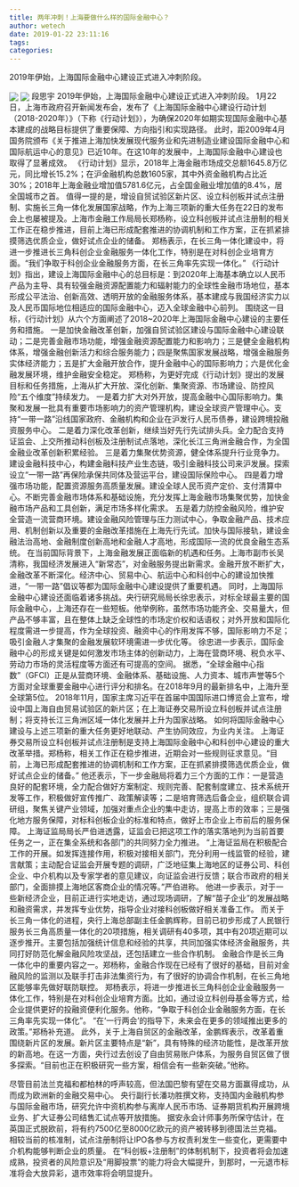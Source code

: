 ```yaml
---
title: 两年冲刺！上海要做什么样的国际金融中心？
author: wetech
date: 2019-01-22 23:11:16
tags: 
categories: 
---
```

2019年伊始，上海国际金融中心建设正式进入冲刺阶段。
<!-- more -->
<img align="center" border="0" src="https://imgcdn.yicai.com/uppics/images/2019/01/d0bda46492e7607c77472ad7c808f052.jpg" />
<img align="center" border="0" src="https://imgcdn.yicai.com/uppics/images/2019/01/4a7b48a28442eadc3d4555bbf38a4008.jpg" />
段思宇
2019年伊始，上海国际金融中心建设正式进入冲刺阶段。
1月22日，上海市政府召开新闻发布会，发布了《上海国际金融中心建设行动计划（2018-2020年）》（下称《行动计划》），为确保2020年如期实现国际金融中心基本建成的战略目标提供了重要保障、方向指引和实现路径。
此时，距2009年4月国务院颁布《关于推进上海加快发展现代服务业和先进制造业建设国际金融中心和国际航运中心的意见》已近10年。在这10年的发展中，上海国际金融中心建设也取得了显著成效。
《行动计划》显示，2018年上海金融市场成交总额1645.8万亿元，同比增长15.2%；在沪金融机构总数1605家，其中外资金融机构占比近30%；2018年上海金融业增加值5781.6亿元，占全国金融业增加值的8.4%，居全国城市之首。
值得一提的是，增设自贸试验区新片区、设立科创板并试点注册制、实施长三角一体化发展国家战略，作为上海三项新的重大任务在22日的发布会上也屡被提及。上海市金融工作局局长郑杨称，设立科创板并试点注册制的相关工作正在稳步推进，目前上海已形成配套推进的协调机制和工作方案，正在抓紧排摸筛选优质企业，做好试点企业的储备。
郑杨表示，在长三角一体化建设中，将进一步推进长三角科创企业金融服务一体化工作，特别是在对科创企业培育方面。“我们争取于科创企业金融服务方面，在长三角率先实现一体化。”
《行动计划》指出，建设上海国际金融中心的总目标是：到2020年上海基本确立以人民币产品为主导、具有较强金融资源配置能力和辐射能力的全球性金融市场地位，基本形成公平法治、创新高效、透明开放的金融服务体系，基本建成与我国经济实力以及人民币国际地位相适应的国际金融中心，迈入全球金融中心前列。
围绕这一目标，《行动计划》从六个方面阐述了2018~2020年上海国际金融中心建设的主要任务和措施。
一是加快金融改革创新，加强自贸试验区建设与国际金融中心建设联动；二是完善金融市场功能，增强金融资源配置能力和影响力；三是健全金融机构体系，增强金融创新活力和综合服务能力；四是聚焦国家发展战略，增强金融服务实体经济能力；五是扩大金融开放合作，提升金融中心的国际影响力；六是优化金融发展环境，维护金融安全稳定。
郑杨称，为更好完成《行动计划》提出的发展目标和任务措施，上海从扩大开放、深化创新、集聚资源、市场建设、防控风险“五个维度”持续发力。
一是着力扩大对外开放，提高金融中心国际影响力。集聚和发展一批具有重要市场影响力的资产管理机构，建设全球资产管理中心。支持“一带一路”沿线国家政府、金融机构和企业在沪发行人民币债券，建设跨境投融资服务中心。
二是着力深化改革创新，继续当好先行先试排头兵。全力配合支持证监会、上交所推动科创板及注册制试点落地，深化长江三角洲金融合作，为全国金融业改革创新积累经验。
三是着力集聚优势资源，健全体系提升行业竞争力。建设金融科技中心，构建金融科技产业生态链，吸引金融科技公司来沪发展。探索设立“一带一路”再保险承保共同体及营运平台，建设国际保险中心。
四是着力增强市场功能，配置资源服务高质量发展。建设全球人民币资产定价、支付清算中心。不断完善金融市场体系和基础设施，充分发挥上海金融市场集聚优势，加快金融市场产品和工具创新，满足市场多样化需求。
五是着力防控金融风险，维护安全营造一流营商环境。建设金融风险管理与压力测试中心，争取金融产品、技术应用、机制创新以及重要的金融改革措施在上海先行先试。加快与国际接轨，建设金融法治高地、金融制度创新高地和金融人才高地，形成国际一流的优良金融生态系统。
在当前国际背景下，上海金融发展正面临新的机遇和任务。上海市副市长吴清称，我国经济发展进入“新常态”，对金融服务提出新需求。金融开放不断扩大，金融改革不断深化。经济中心、贸易中心、航运中心和科创中心的建设加快推进，“一带一路”倡议等都为国际金融中心建设提供了重要机遇。
同时，上海国际金融中心建设还面临着诸多挑战。央行研究局局长徐忠表示，对标全球最主要的国际金融中心，上海还存在一些短板。他举例称，虽然市场功能齐全、交易量大，但产品不够丰富，且在整体上缺乏全球性的市场定价权和话语权；对外开放和国际化程度需进一步提高，作为全球投资、融资中心的作用发挥不够，国际影响力不足；吸引金融人才集聚的金融发展软环境需进一步优化等。
徐忠进一步表示，国际金融中心的形成关键是如何激发市场主体的创新动力，上海在营商环境、税负水平、劳动力市场的灵活程度等方面还有可提高的空间。
据悉，“全球金融中心指数”（GFCI）正是从营商环境、金融体系、基础设施、人力资本、城市声誉等5个方面对全球重要金融中心进行评分和排名。在2018年9月的最新排名中，上海升至全球第5位。
2018年11月，国家主席习近平在首届中国国际进口博览会上宣布，增设中国上海自由贸易试验区的新片区；在上海证券交易所设立科创板并试点注册制；将支持长江三角洲区域一体化发展并上升为国家战略。
如何将国际金融中心建设与上述三项新的重大任务更好地联动、产生协同效应，为业内关注。
上海证券交易所设立科创板并试点注册制是支持上海国际金融中心和科创中心建设的重大改革举措。郑杨称，相关工作正在稳步推进，近期会对一些规则征求意见。“目前，上海已形成配套推进的协调机制和工作方案，正在抓紧排摸筛选优质企业，做好试点企业的储备。”
他还表示，下一步金融局将着力三个方面的工作：一是营造良好的配套环境，全力配合做好方案制定、规则完善、配套制度建立、技术系统开发等工作，积极做好宣传推广、政策解读等；二是培育筛选后备企业，组织联合调研组，聚焦关键产业领域，加强对重点企业的集中走访，提高上市的效率；三是强化地方服务保障，对标科创板企业的标准和特点，做好上市企业上市前后的服务保障。
上海证监局局长严伯进透露，证监会已把这项工作的落实落地列为当前首要任务之一，正在集全系统和各部门的共同努力全力推进。
“上海证监局在积极配合工作的开展。如发挥连接作用，积极对接相关部门，充分利用一线监管的经验，建言献策；主动配合证监会开展专题的调研，广泛地征集上海地区的证券公司、科创企业、中介机构以及专家学者的意见建议，向证监会进行反馈；联合市政府的相关部门，全面排摸上海地区客商企业的情况等。”严伯进称。
他进一步表示，对于一些新经济企业，目前正进行实地走访，通过现场调研，了解“苗子企业”的发展战略和融资需求，并发挥专业优势，指导企业对接科创板做好相关准备工作。
而关于长三角一体化的进程，央行上海总部副主任金鹏辉称，目前已初步形成了人民银行服务长三角高质量一体化的20项措施，相关调研有40多项，其中有20项近期可以逐步推开。主要包括加强统计信息和经验的共享，共同加强实体经济金融服务，共同打好防范化解金融风险攻坚战，还包括建立一些合作机制。
金融合作是长三角一体化中的重要内容之一。郑杨称，金融合作现在已经有了很好的基础，目前对金融风险的监测以及联手打击非法集资行为，有了很好的协调合作机制，在长三角地区能够率先做好联防联控。
郑杨表示，将进一步推进长三角科创企业金融服务一体化工作，特别是在对科创企业培育方面。比如，通过设立科创母基金等方式，给企业提供更好的投融资便利化服务。他称，“争取于科创企业金融服务方面，在长三角率先实现一体化”。
“在‘一行两会’的指导下，未来会在更多的领域推出更多的政策。”郑杨补充道。
此外，关于上海自贸区的金融改革，金鹏辉表示，改革着重围绕新片区的发展。新片区主要特点是“新”，具有特殊的经济功能性，是改革开放的新高地。在这一方面，央行过去创设了自由贸易账户体系，为服务自贸区做了很多探索。“目前也正在积极研究一些方案，相信会有一些新突破。”他称。
 
 
尽管目前法兰克福和都柏林的呼声较高，但法国巴黎有望在交易方面赢得成功，从而成为欧洲新的金融交易中心。
央行副行长潘功胜撰文称，支持国内金融机构参与国际金融市场，研究允许中资机构参与离岸人民币市场、证券期货机构开展跨境业务、扩大证券公司结售汇试点等开放措施。
据安永会计师事务所保守估计，在英国正式脱欧前，将有约7500亿至8000亿欧元的资产被转移到德国法兰克福。
相较当前的核准制，试点注册制将让IPO各参与方权责利发生一些变化，更需要中介机构能够判断企业的质量。
在“科创板+注册制”的体制机制下，投资者将会加速成熟，投资者的风险意识及“用脚投票”的能力将会大幅提升，到那时，一元退市标准将会大放异彩，退市效率将会明显提升。
